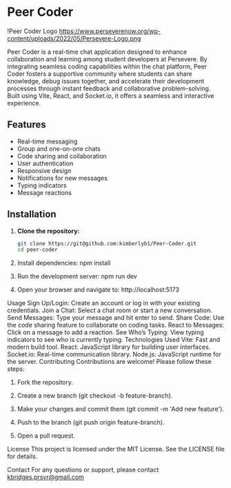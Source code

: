# Peer Coder

!Peer Coder Logo
https://www.perseverenow.org/wp-content/uploads/2022/05/Persevere-Logo.png

Peer Coder is a real-time chat application designed to enhance collaboration and learning among student developers at Persevere. By integrating seamless coding capabilities within the chat platform, Peer Coder fosters a supportive community where students can share knowledge, debug issues together, and accelerate their development processes through instant feedback and collaborative problem-solving. Built using Vite, React, and Socket.io, it offers a seamless and interactive experience.


## Features

- Real-time messaging
- Group and one-on-one chats
- Code sharing and collaboration
- User authentication
- Responsive design
- Notifications for new messages
- Typing indicators
- Message reactions


## Installation

1. **Clone the repository:**
   ```bash
   git clone https://git@github.com:kimberlyb1/Peer-Coder.git
   cd peer-coder

2. Install dependencies:
npm install

3. Run the development server:
npm run dev

4. Open your browser and navigate to:
http://localhost:5173

Usage
Sign Up/Login: Create an account or log in with your existing credentials.
Join a Chat: Select a chat room or start a new conversation.
Send Messages: Type your message and hit enter to send.
Share Code: Use the code sharing feature to collaborate on coding tasks.
React to Messages: Click on a message to add a reaction.
See Who’s Typing: View typing indicators to see who is currently typing.
Technologies Used
Vite: Fast and modern build tool.
React: JavaScript library for building user interfaces.
Socket.io: Real-time communication library.
Node.js: JavaScript runtime for the server.
Contributing
Contributions are welcome! Please follow these steps:

1. Fork the repository.

2. Create a new branch (git checkout -b feature-branch).

3. Make your changes and commit them (git commit -m 'Add new feature').

4. Push to the branch (git push       origin feature-branch).

5. Open a pull request.

License
This project is licensed under the MIT License. See the LICENSE file for details.

Contact
For any questions or support, please contact kbridges.prsvr@gmail.com

